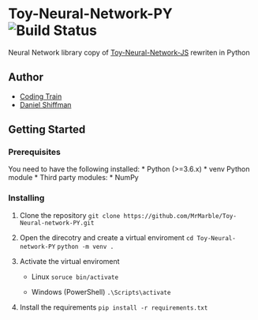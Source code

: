 # Toy-Neural-Network-PY ![Build Status](https://circleci.com/gh/MrMarble/Toy-Neural-network-PY.svg?&style=shield&circle-token=:circle-token)

Neural Network library copy of [Toy-Neural-Network-JS](https://github.com/CodingTrain/Toy-Neural-Network-JS) rewriten in Python
## Author
  * [Coding Train](https://github.com/CodingTrain)
  * [Daniel Shiffman](https://github.com/shiffman)
  
## Getting Started
  ### Prerequisites
  You need to have the following installed:
    * Python (>=3.6.x)
    * venv Python module
    * Third party modules:
      * NumPy
  ### Installing
  1. Clone the repository
  `git clone https://github.com/MrMarble/Toy-Neural-network-PY.git`
  
  2. Open the direcotry and create a virtual enviroment
  `cd Toy-Neural-network-PY`
  `python -m venv .`
  
  3. Activate the virtual enviroment
      * Linux
      `soruce bin/activate`
      
      * Windows (PowerShell)
      `.\Scripts\activate`
      
  4. Install the requirements
  `pip install -r requirements.txt`
  
